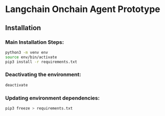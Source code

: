 # Langchain Onchain Agent Prototype

## Installation

### Main Installation Steps:

```bash
python3 -m venv env
source env/bin/activate
pip3 install -r requirements.txt
```

### Deactivating the environment:

```bash
deactivate
```

### Updating environment dependencies:

```bash
pip3 freeze > requirements.txt

```
